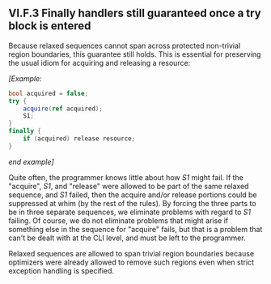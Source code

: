 ## VI.F.3 Finally handlers still guaranteed once a try block is entered

Because relaxed sequences cannot span across protected non-trivial region boundaries, this guarantee still holds. This is essential for preserving the usual idiom for acquiring and releasing a resource:

_[Example:_

 ```csharp
 bool acquired = false;
 try {
     acquire(ref acquired);
     S1;
 }
 finally {
     if (acquired) release resource;
 }
 ```

_end example]_

Quite often, the programmer knows little about how _S1_ might fail. If the "acquire", _S1_, and "release" were allowed to be part of the same relaxed sequence, and _S1_ failed, then the acquire and/or release portions could be suppressed at whim (by the rest of the rules). By forcing the three parts to be in three separate sequences, we eliminate problems with regard to _S1_ failing. Of course, we do not eliminate problems that might arise if something else in the sequence for "acquire" fails, but that is a problem that can't be dealt with at the CLI level, and must be left to the programmer.

Relaxed sequences are allowed to span trivial region boundaries because optimizers were already allowed to remove such regions even when strict exception handling is specified.
